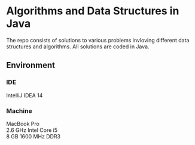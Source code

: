 # Algorithms and Data Structures in Java

The repo consists of solutions to various problems invloving different data structures and algorithms. All solutions are coded in Java.

## Environment

### IDE
IntelliJ IDEA 14

### Machine
MacBook Pro  
2.6 GHz Intel Core i5   
8 GB 1600 MHz DDR3
